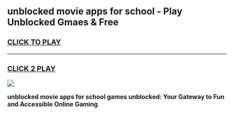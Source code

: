 
## unblocked movie apps for school - Play Unblocked Gmaes & Free
<h3>
<a href="https://news.freeplayer.one?title=unblocked_movie_apps_for_school&ref=23F">CLICK TO PLAY</a></h3>
<hr>

<h3>
<a href="https://news.freeplayer.one?title=unblocked_movie_apps_for_school&ref=23F">CLICK 2 PLAY</a>
  
</h3>

<a href="https://news.freeplayer.one?title=unblocked_movie_apps_for_school&ref=23F/"><img src="https://clearcache.store/games.png"></a>


**unblocked movie apps for school games unblocked: Your Gateway to Fun and Accessible Online Gaming**

